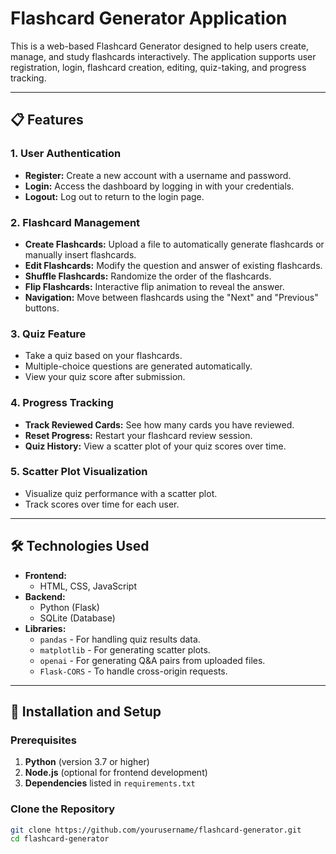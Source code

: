 # Flashcard Generator Application

This is a web-based Flashcard Generator designed to help users create, manage, and study flashcards interactively. The application supports user registration, login, flashcard creation, editing, quiz-taking, and progress tracking.

---

## 📋 **Features**

### 1. **User Authentication**
   - **Register:** Create a new account with a username and password.
   - **Login:** Access the dashboard by logging in with your credentials.
   - **Logout:** Log out to return to the login page.

### 2. **Flashcard Management**
   - **Create Flashcards:** Upload a file to automatically generate flashcards or manually insert flashcards.
   - **Edit Flashcards:** Modify the question and answer of existing flashcards.
   - **Shuffle Flashcards:** Randomize the order of the flashcards.
   - **Flip Flashcards:** Interactive flip animation to reveal the answer.
   - **Navigation:** Move between flashcards using the "Next" and "Previous" buttons.

### 3. **Quiz Feature**
   - Take a quiz based on your flashcards.
   - Multiple-choice questions are generated automatically.
   - View your quiz score after submission.

### 4. **Progress Tracking**
   - **Track Reviewed Cards:** See how many cards you have reviewed.
   - **Reset Progress:** Restart your flashcard review session.
   - **Quiz History:** View a scatter plot of your quiz scores over time.

### 5. **Scatter Plot Visualization**
   - Visualize quiz performance with a scatter plot.
   - Track scores over time for each user.

---

## 🛠️ **Technologies Used**

- **Frontend:**
  - HTML, CSS, JavaScript
- **Backend:**
  - Python (Flask)
  - SQLite (Database)
- **Libraries:**
  - `pandas` - For handling quiz results data.
  - `matplotlib` - For generating scatter plots.
  - `openai` - For generating Q&A pairs from uploaded files.
  - `Flask-CORS` - To handle cross-origin requests.

---

## 🚀 **Installation and Setup**

### **Prerequisites**

1. **Python** (version 3.7 or higher)
2. **Node.js** (optional for frontend development)
3. **Dependencies** listed in `requirements.txt`

### **Clone the Repository**

```bash
git clone https://github.com/yourusername/flashcard-generator.git
cd flashcard-generator
